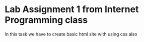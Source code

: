 # Lab Assignment 1 from Internet Programming class
In this task we have to create basic html site with using css also
